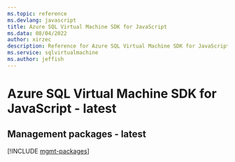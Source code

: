 ```yaml
---
ms.topic: reference
ms.devlang: javascript
title: Azure SQL Virtual Machine SDK for JavaScript
ms.data: 08/04/2022
author: xirzec
description: Reference for Azure SQL Virtual Machine SDK for JavaScript
ms.service: sqlvirtualmachine
ms.author: jeffish
---
```

# Azure SQL Virtual Machine SDK for JavaScript - latest

## Management packages - latest
[!INCLUDE [mgmt-packages](sql-virtual-machine-mgmt-index.md)]